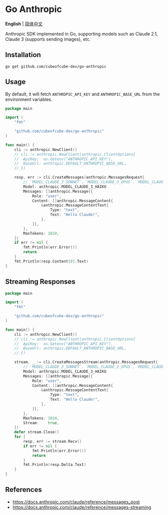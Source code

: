 # Go Anthropic

**English** | [简体中文](./README.zh-CN.md)

Anthropic SDK implemented in Go, supporting models such as Claude 2.1, Claude 3 (supports sending images), etc.

## Installation

```
go get github.com/cubeofcube-dev/go-anthropic
```

## Usage

By default, it will fetch `ANTHROPIC_API_KEY` and `ANTHROPIC_BASE_URL` from the environment variables.

```go
package main

import (
	"fmt"

	"github.com/cubeofcube-dev/go-anthropic"
)

func main() {
	cli := anthropic.NewClient()
	// cli := anthropic.NewClient(anthropic.ClientOptions{
	// 	ApiKey:  os.Getenv("ANTHROPIC_API_KEY"),
	// 	BaseUrl: anthropic.DEFAULT_ANTHROPIC_BASE_URL,
	// })

	resp, err := cli.CreateMessages(anthropic.MessagesRequest{
		// `MODEL_CLAUDE_3_SONNET`、`MODEL_CLAUDE_3_OPUS`、`MODEL_CLAUDE_2_1`
		Model: anthropic.MODEL_CLAUDE_3_HAIKU
		Messages: []anthropic.Message{{
			Role: "user",
			Content: []anthropic.MessageContent{
				&anthropic.MessageContentText{
					Type: "text",
					Text: "Hello Claude!",
				},
			}},
		},
		MaxTokens: 1024,
	})
	if err != nil {
		fmt.Println(err.Error())
		return
	}
	fmt.Println(resp.Content[0].Text)
}
```

## Streaming Responses

```go
package main

import (
	"fmt"

	"github.com/cubeofcube-dev/go-anthropic"
)

func main() {
	cli := anthropic.NewClient()
	// cli := anthropic.NewClient(anthropic.ClientOptions{
	// 	ApiKey:  os.Getenv("ANTHROPIC_API_KEY"),
	// 	BaseUrl: anthropic.DEFAULT_ANTHROPIC_BASE_URL,
	// })

	stream, _ := cli.CreateMessagesStream(anthropic.MessagesRequest{
		// `MODEL_CLAUDE_3_SONNET`、`MODEL_CLAUDE_3_OPUS`、`MODEL_CLAUDE_2_1`
		Model: anthropic.MODEL_CLAUDE_3_HAIKU
		Messages: []anthropic.Message{{
			Role: "user",
			Content: []anthropic.MessageContent{
				&anthropic.MessageContentText{
					Type: "text",
					Text: "Hello Claude!",
				},
			}},
		},
		MaxTokens: 1024,
		Stream:    true,
	})
	defer stream.Close()
	for {
		resp, err := stream.Recv()
		if err != nil {
			fmt.Println(err.Error())
			return
		}
		fmt.Println(resp.Delta.Text)
	}
}
```

## References

- https://docs.anthropic.com/claude/reference/messages_post
- https://docs.anthropic.com/claude/reference/messages-streaming
